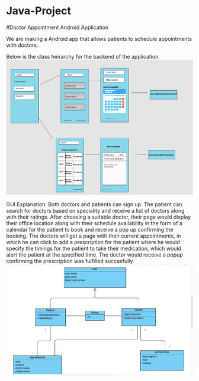 # Java-Project
#Doctor Appointment Android Application

We are making a Android app that allows patients to schedule appointments with doctors. 

Below is the class heirarchy for the backend of the application.
![Class Heirarchy](/bbc970870b87d6bd1f5837de008683bd.png)


GUI Explanation:
Both doctors and patients can sign up. 
The patient can search for doctors based on speciality and receive a list of doctors along with their ratings. After choosing a suitable doctor, their page would display their office location along with their schedule availability in the form of a calendar for the patient to book and receive a pop up confirming the booking.
The doctors will get a page with their current appointments, in which he can click to add a prescription for the patient where he would specify the timings for the patient to take their medication, which would alert the patient at the specified time. The doctor would receive a popup confirming the prescription was fulfilled succesfully.
![GUI](/d56a31d1-76b3-4af3-b2ad-7c51c4370519.jpg)
